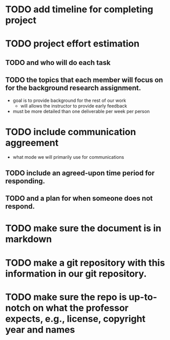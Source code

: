
<a id="org8e0c71f"></a>

# TODO add timeline for completing project


<a id="org3d86976"></a>

# TODO project effort estimation


<a id="org46d58da"></a>

## TODO and who will do each task


<a id="orgc2f5e4e"></a>

## TODO the topics that each member will focus on for the background research assignment.

-   goal is to provide background for the rest of our work
    -   will allows the instructor to provide early feedback
-   must be more detailed than one deliverable per week per person


<a id="orgc4127ff"></a>

# TODO include communication aggreement

-   what mode we will primarily use for communications


<a id="org480824c"></a>

## TODO include an agreed-upon time period for responding.


<a id="org1352dc2"></a>

## TODO and a plan for when someone does not respond.


<a id="orgb54ab54"></a>

# TODO make sure the document is in markdown


<a id="org53df1eb"></a>

# TODO make a git repository with this information in our git repository.


<a id="org9c504bd"></a>

# TODO make sure the repo is up-to-notch on what the professor expects, e.g., license, copyright year and names

